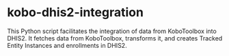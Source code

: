 # kobo-dhis2-integration
This Python script facilitates the integration of data from KoboToolbox into DHIS2. It fetches data from KoboToolbox, transforms it, and creates Tracked Entity Instances and enrollments in DHIS2.
